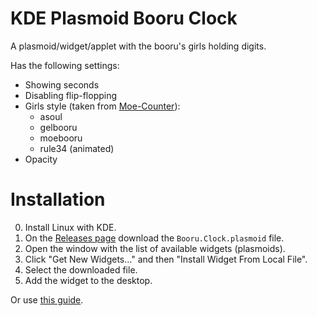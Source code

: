 # KDE Plasmoid Booru Clock
A plasmoid/widget/applet with the booru's girls holding digits.

Has the following settings:
* Showing seconds
* Disabling flip-flopping
* Girls style (taken from [Moe-Counter](https://github.com/journey-ad/Moe-Counter)):
    * asoul
    * gelbooru
    * moebooru
    * rule34 (animated)
* Opacity

# Installation

0. Install Linux with KDE.
1. On the [Releases page](https://github.com/7nik/booru-clock/releases) download
the `Booru.Clock.plasmoid` file.
2. Open the window with the list of available widgets (plasmoids).
3. Click "Get New Widgets..." and then "Install Widget From Local File".
4. Select the downloaded file.
5. Add the widget to the desktop.

Or use [this guide](https://userbase.kde.org/Plasma/Installing_Plasmoids#Installing_from_local_file).